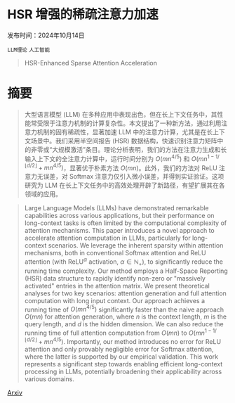 # HSR 增强的稀疏注意力加速

发布时间：2024年10月14日

`LLM理论` `人工智能`

> HSR-Enhanced Sparse Attention Acceleration

# 摘要

> 大型语言模型 (LLM) 在多种应用中表现出色，但在长上下文任务中，其性能常受限于注意力机制的计算复杂性。本文提出了一种新方法，通过利用注意力机制的固有稀疏性，显著加速 LLM 中的注意力计算，尤其是在长上下文场景中。我们采用半空间报告 (HSR) 数据结构，快速识别注意力矩阵中的非零或“大规模激活”条目。理论分析表明，我们的方法在注意力生成和长输入上下文的全注意力计算中，运行时间分别为 $O(mn^{4/5})$ 和 $O(mn^{1 - 1 / \lfloor d/2\rfloor} + mn^{4/5})$，显著优于朴素方法 $O(mn)$。此外，我们的方法对 ReLU 注意力无误差，对 Softmax 注意力仅引入微小误差，并得到实证验证。这项研究为 LLM 在长上下文任务中的高效处理开辟了新路径，有望扩展其在各领域的应用。

> Large Language Models (LLMs) have demonstrated remarkable capabilities across various applications, but their performance on long-context tasks is often limited by the computational complexity of attention mechanisms. This paper introduces a novel approach to accelerate attention computation in LLMs, particularly for long-context scenarios. We leverage the inherent sparsity within attention mechanisms, both in conventional Softmax attention and ReLU attention (with $\mathsf{ReLU}^α$ activation, $α\in \mathbb{N}_+$), to significantly reduce the running time complexity. Our method employs a Half-Space Reporting (HSR) data structure to rapidly identify non-zero or "massively activated" entries in the attention matrix. We present theoretical analyses for two key scenarios: attention generation and full attention computation with long input context. Our approach achieves a running time of $O(mn^{4/5})$ significantly faster than the naive approach $O(mn)$ for attention generation, where $n$ is the context length, $m$ is the query length, and $d$ is the hidden dimension. We can also reduce the running time of full attention computation from $O(mn)$ to $O(mn^{1 - 1 / \lfloor d/2\rfloor} + mn^{4/5})$. Importantly, our method introduces no error for ReLU attention and only provably negligible error for Softmax attention, where the latter is supported by our empirical validation. This work represents a significant step towards enabling efficient long-context processing in LLMs, potentially broadening their applicability across various domains.

[Arxiv](https://arxiv.org/abs/2410.10165)